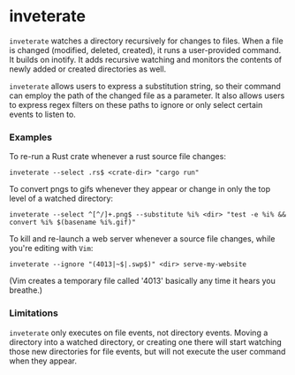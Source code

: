 # inveterate

`inveterate` watches a directory recursively for changes to files. When a file
is changed (modified, deleted, created), it runs a user-provided command. It
builds on inotify. It adds recursive watching and monitors the contents of newly
added or created directories as well.

`inveterate` allows users to express a substitution string, so their command can
employ the path of the changed file as a parameter. It also allows users to
express regex filters on these paths to ignore or only select certain events to
listen to.

### Examples

To re-run a Rust crate whenever a rust source file changes:

````inveterate --select .rs$ <crate-dir> "cargo run"````

To convert pngs to gifs whenever they appear or change in only the top level of
a watched directory:

````inveterate --select ^[^/]+.png$ --substitute %i% <dir> "test -e %i% && convert %i% $(basename %i%.gif)"````

To kill and re-launch a web server whenever a source file changes, while you're
editing with `Vim`:

````inveterate --ignore "(4013|~$|.swp$)" <dir> serve-my-website````

(Vim creates a temporary file called '4013' basically any time it hears you
breathe.)

### Limitations

`inveterate` only executes on file events, not directory events. Moving a
directory into a watched directory, or creating one there will start watching
those new directories for file events, but will not execute the user command
when they appear.

